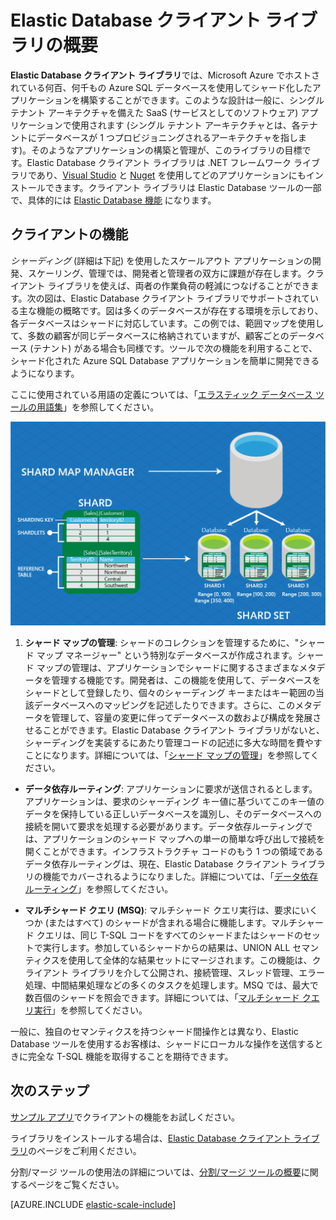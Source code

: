 <properties
    pageTitle="Azure SQL Database - クライアント ライブラリ"
    description="スケーラブルな .NET データベース アプリを作成します"
    services="sql-database"
    documentationCenter=""
    manager="jeffreyg"
    authors="sidneyh"
    editor=""/>

<tags
    ms.service="sql-database"
    ms.workload="sql-database"
    ms.tgt_pltfrm="na"
    ms.devlang="na"
    ms.topic="article"
    ms.date="07/29/2015"
    ms.author="sidneyh"/>

# Elastic Database クライアント ライブラリの概要

**Elastic Database クライアント ライブラリ**では、Microsoft Azure でホストされている何百、何千もの Azure SQL データベースを使用してシャード化したアプリケーションを構築することができます。このような設計は一般に、シングル テナント アーキテクチャを備えた SaaS (サービスとしてのソフトウェア) アプリケーションで使用されます (シングル テナント アーキテクチャとは、各テナントにデータベースが 1 つプロビジョニングされるアーキテクチャを指します)。そのようなアプリケーションの構築と管理が、このライブラリの目標です。Elastic Database クライアント ライブラリは .NET フレームワーク ライブラリであり、[Visual Studio](sql-database-elastic-scale-add-references-visual-studio.md) と [Nuget](http://go.microsoft.com/?linkid=9862605) を使用してどのアプリケーションにもインストールできます。クライアント ライブラリは Elastic Database ツールの一部で、具体的には [Elastic Database 機能](sql-database-elastic-scale-introduction.md) になります。

## クライアントの機能

*シャーディング* (詳細は下記) を使用したスケールアウト アプリケーションの開発、スケーリング、管理では、開発者と管理者の双方に課題が存在します。クライアント ライブラリを使えば、両者の作業負荷の軽減につなげることができます。次の図は、Elastic Database クライアント ライブラリでサポートされている主な機能の概略です。図は多くのデータベースが存在する環境を示しており、各データベースはシャードに対応しています。この例では、範囲マップを使用して、多数の顧客が同じデータベースに格納されていますが、顧客ごとのデータベース (テナント) がある場合も同様です。ツールで次の機能を利用することで、シャード化された Azure SQL Database アプリケーションを簡単に開発できるようになります。

ここに使用されている用語の定義については、「[エラスティック データベース ツールの用語集](sql-database-elastic-scale-glossary.md)」を参照してください。

![エラスティック スケールの機能][1]

1.  **シャード マップの管理**: シャードのコレクションを管理するために、"シャード マップ マネージャー" という特別なデータベースが作成されます。シャード マップの管理は、アプリケーションでシャードに関するさまざまなメタデータを管理する機能です。開発者は、この機能を使用して、データベースをシャードとして登録したり、個々のシャーディング キーまたはキー範囲の当該データベースへのマッピングを記述したりできます。さらに、このメタデータを管理して、容量の変更に伴ってデータベースの数および構成を発展させることができます。Elastic Database クライアント ライブラリがないと、シャーディングを実装するにあたり管理コードの記述に多大な時間を費やすことになります。詳細については、「[シャード マップの管理](sql-database-elastic-scale-shard-map-management.md)」を参照してください。

* **データ依存ルーティング**: アプリケーションに要求が送信されるとします。アプリケーションは、要求のシャーディング キー値に基づいてこのキー値のデータを保持している正しいデータベースを識別し、そのデータベースへの接続を開いて要求を処理する必要があります。データ依存ルーティングでは、アプリケーションのシャード マップへの単一の簡単な呼び出しで接続を開くことができます。インフラストラクチャ コードのもう 1 つの領域であるデータ依存ルーティングは、現在、Elastic Database クライアント ライブラリの機能でカバーされるようになりました。詳細については、「[データ依存ルーティング](sql-database-elastic-scale-data-dependent-routing.md)」を参照してください。

* **マルチシャード クエリ (MSQ)**: マルチシャード クエリ実行は、要求にいくつか (またはすべて) のシャードが含まれる場合に機能します。マルチシャード クエリは、同じ T-SQL コードをすべてのシャードまたはシャードのセットで実行します。参加しているシャードからの結果は、UNION ALL セマンティクスを使用して全体的な結果セットにマージされます。この機能は、クライアント ライブラリを介して公開され、接続管理、スレッド管理、エラー処理、中間結果処理などの多くのタスクを処理します。MSQ では、最大で数百個のシャードを照会できます。詳細については、「[マルチシャード クエリ実行](sql-database-elastic-scale-multishard-querying.md)」を参照してください。

一般に、独自のセマンティクスを持つシャード間操作とは異なり、Elastic Database ツールを使用するお客様は、シャードにローカルな操作を送信するときに完全な T-SQL 機能を取得することを期待できます。

## 次のステップ

[サンプル アプリ](sql-database-elastic-scale-get-started.md)でクライアントの機能をお試しください。

ライブラリをインストールする場合は、[Elastic Database クライアント ライブラリ](http://www.nuget.org/packages/Microsoft.Azure.SqlDatabase.ElasticScale.Client/)のページをご利用ください。

分割/マージ ツールの使用法の詳細については、[分割/マージ ツールの概要](sql-database-elastic-scale-overview-split-and-merge.md)に関するページをご覧ください。


[AZURE.INCLUDE [elastic-scale-include](../../includes/elastic-scale-include.md)]

<!--Anchors-->
<!--Image references-->
[1]: ./media/sql-database-elastic-database-client-library/glossary.png

<!---HONumber=August15_HO7-->
